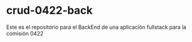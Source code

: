 # crud-0422-back
Este es el repositorio para el BackEnd de una aplicación fullstack para la comisión 0422

